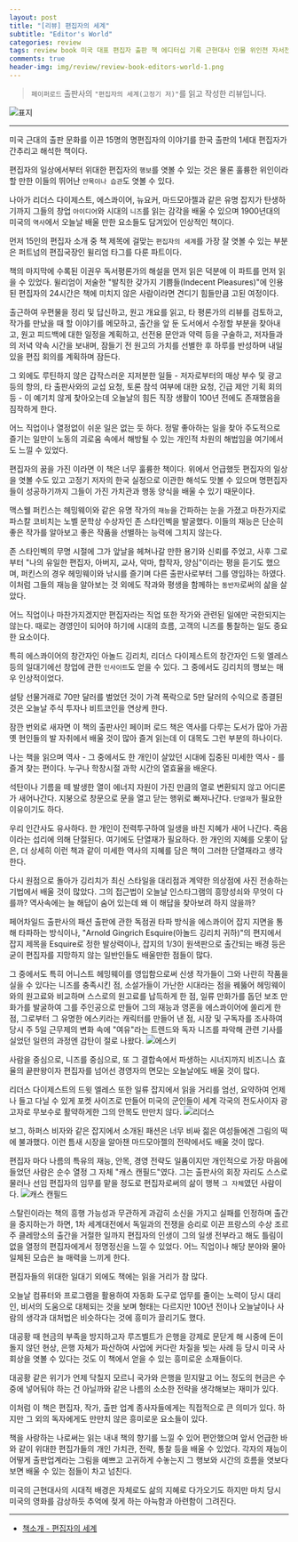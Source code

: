 ```yaml
---  
layout: post  
title: "[리뷰] 편집자의 세계"  
subtitle: "Editor's World"  
categories: review 
tags: review book 미국 대표 편집자 출판 책 에디터십 기록 근현대사 인물 위인전 자서전 경영 가치관 재능  
comments: true  
header-img: img/review/review-book-editors-world-1.png
---  
```

  
> `페이퍼로드` 출판사의 `"편집자의 세계(고정기 저)"`를 읽고 작성한 리뷰입니다.  

![표지](https://theorydb.github.io/assets/img/review/review-book-editors-world-1.png)  

---

미국 근대의 출판 문화를 이끈 15명의 명편집자의 이야기를 한국 출판의 1세대 편집자가 간추리고 해석한 책이다. 

편집자의 일상에서부터 위대한 편집자의 `행보`를 엿볼 수 있는 것은 물론 훌륭한 위인이라 할 만한 이들의 뛰어난 `안목이나 습관`도 엿볼 수 있다. 

나아가 리더스 다이제스트, 에스콰이어, 뉴요커, 마드모아젤과 같은 유명 잡지가 탄생하기까지 그들의 창업 `아이디어`와 시대의 `니즈`를 읽는 감각을 배울 수 있으며 1900년대의 미국의 `역사`에서 오늘날 배울 만한 요소들도 담겨있어 인상적인 책이다.

먼저 15인의 편집자 소개 중 책 제목에 걸맞는 `편집자의 세계`를 가장 잘 엿볼 수 있는 부분은 퍼트넘의 편집국장인 윌리엄 타그를 다룬 파트이다. 

책의 마지막에 수록된 이권우 독서평론가의 해설을 먼저 읽은 덕분에 이 파트를 먼저 읽을 수 있었다. 윌리엄이 저술한 "발칙한 갖가지 기쁨들(Indecent Pleasures)"에 인용된 편집자의 24시간은 책에 미치지 않은 사람이라면 견디기 힘들만큼 고된 여정이다.

출근하여 우편물을 정리 및 답신하고, 원고 개요를 읽고, 타 평론가의 리뷰를 검토하고, 작가를 만났을 때 할 이야기를 메모하고, 출간을 앞 둔 도서에서 수정할 부분을 찾아내고, 원고 피드백에 대한 일정을 계획하고, 선전용 문안과 약력 등을 구술하고, 저자들과의 저녁 약속 시간을 보내며, 잠들기 전 원고의 가치를 선별한 후 하루를 반성하며 내일 있을 편집 회의를 계획하며 잠든다.

그 외에도 루틴하지 않은 갑작스러운 지저분한 일들 - 저자로부터의 매상 부수 및 광고 등의 항의, 타 출판사와의 교섭 요청, 토론 참석 여부에 대한 요청, 긴급 제안 기획 회의 등 - 이 예기치 않게 찾아오는데 오늘날의 힘든 직장 생활이 100년 전에도 존재했음을 짐작하게 한다.

어느 직업이나 열정없이 쉬운 일은 없는 듯 하다. 정말 좋아하는 일을 찾아 주도적으로 즐기는 일만이 노동의 괴로움 속에서 해방될 수 있는 개인적 차원의 해법임을 여기에서도 느낄 수 있었다.

편집자의 꿈을 가진 이라면 이 책은 너무 훌륭한 책이다. 위에서 언급했듯 편집자의 일상을 엿볼 수도 있고 고정기 저자의 한국 실정으로 이관한 해석도 맛볼 수 있으며 명편집자들이 성공하기까지 그들이 가진 가치관과 행동 양식을 배울 수 있기 때문이다. 

맥스웰 퍼킨스는 헤밍웨이와 같은 유명 작가의 `재능`을 간파하는 눈을 가졌고 마찬가지로 파스칼 코비치는 노벨 문학상 수상자인 존 스타인벡을 발굴했다. 이들의 재능은 단순히 좋은 작가를 알아보고 좋은 작품을 선별하는 능력에 그치지 않는다. 

존 스타인벡의 무명 시절에 그가 앞날을 헤쳐나갈 만한 용기와 신뢰를 주었고, 사후 그로부터 "나의 유일한 편집자, 아버지, 교사, 악마, 합작자, 양심"이라는 평을 듣기도 했으며, 퍼킨스의 경우 헤밍웨이와 낚시를 즐기며 다른 출판사로부터 그를 영입하는 하였다. 이처럼 그들의 재능을 알아보는 것 외에도 작과와 평생을 함께하는 `동반자`로써의 삶을 살았다.

어느 직업이나 마찬가지겠지만 편집자라는 직업 또한 작가와 관련된 일에만 국한되지는 않는다. 때로는 경영인이 되어야 하기에 시대의 흐름, 고객의 니즈를 통찰하는 일도 중요한 요소이다. 

특히 에스콰이어의 창간자인 아놀드 깅리치, 리더스 다이제스트의 창간자인 드윗 엘레스 등의 일대기에선 창업에 관한 `인사이트`도 얻을 수 있다. 그 중에서도 깅리치의 행보는 매우 인상적이었다. 

설탕 선물거래로 70만 달러를 벌었던 것이 가격 폭락으로 5만 달러의 수익으로 종결된 것은 오늘날 주식 투자나 비트코인을 연상케 한다. 

잠깐 번외로 새자면 이 책의 출판사인 페이퍼 로드 책은 역사를 다루는 도서가 많아 가끔 옛 현인들의 발 자취에서 배울 것이 많아 즐겨 읽는데 이 대목도 그런 부분의 하나이다. 

나는 책을 읽으며 역사 - 그 중에서도 한 개인이 살았던 시대에 집중된 미세한 역사 - 를 즐겨 찾는 편이다. 누구나 학창시절 과학 시간의 열효율을 배운다. 

석탄이나 기름을 떼 발생한 열이 에너지 자원이 가진 만큼의 열로 변환되지 않고 어디론가 새어나간다. 지붕으로 창문으로 문을 열고 닫는 행위로 빠져나간다. `단열재`가 필요한 이유이기도 하다. 

우리 인간사도 유사하다. 한 개인이 전력투구하여 일생을 바친 지혜가 새어 나간다. 죽음이라는 섭리에 의해 단절된다. 여기에도 단열재가 필요하다. 한 개인의 지혜를 오롯이 담은, 더 상세히 이런 책과 같이 미세한 역사의 지혜를 담은 책이 그러한 단열재라고 생각한다.

다시 원점으로 돌아가 깅리치가 최신 스타일을 대리점과 계약한 의상점에 사진 전송하는 기법에서 배울 것이 많았다. 그의 접근법이 오늘날 인스타그램의 흥망성쇠와 무엇이 다를까? 역사속에는 늘 해답이 숨어 있는데 왜 이 해답을 찾아보려 하지 않을까?

페어차일드 출판사의 패션 출판에 관한 독점권 타파 방식을 에스콰이어 잡지 지면을 통해 타파하는 방식이나, "Arnold Gingrich Esquire(아놀드 깅리치 귀하)"의 편지에서 잡지 제목을 Esquire로 정한 발상력이나, 잡지의 1/3이 원색판으로 출간되는 배경 등은 굳이 편집자를 지망하지 않는 일반인들도 배울만한 점들이 많다. 

그 중에서도 특히 어니스트 헤밍웨이를 영입함으로써 신생 작가들이 그와 나란히 작품을 실을 수 있다는 니즈를 충족시킨 점, 소설가들이 가난한 시대라는 점을 꿰뚫어 헤밍웨이와의 원고료와 비교하며 스스로의 원고료를 납득하게 한 점, 일류 만화가를 돕던 보조 만화가를 발굴하여 그를 주인공으로 만들어 그의 재능과 영혼을 에스콰이어에 쏠리게 한 점, 그로부터 그 유명한 에스키라는 캐릭터를 만들어 낸 점, 시장 및 구독자를 조사하여 당시 주 5일 근무제의 변화 속에 "여유"라는 트렌드와 독자 니즈를 파악해 관련 기사를 실었던 일련의 과정엔 감탄이 절로 나왔다. 
![에스키](https://theorydb.github.io/assets/img/review/review-book-editors-world-3.png)  

사람을 중심으로, 니즈를 중심으로, 또 그 결합속에서 파생하는 시너지까지 비즈니스 효율의 끝판왕이자 편집자를 넘어선 경영자의 면모는 오늘날에도 배울 것이 많다. 

리더스 다이제스트의 드윗 엘레스 또한 일류 잡지에서 읽을 거리를 엄선, 요약하여 언제나 들고 다닐 수 있게 포켓 사이즈로 만들어 미국의 군인들이 세계 각국의 전도사이자 광고자로 무보수로 활약하게한 그의 안목도 만만치 않다. 
![리더스](https://theorydb.github.io/assets/img/review/review-book-editors-world-4.png)  

보그, 하퍼스 비자와 같은 잡지에서 소개된 패션은 너무 비싸 젊은 여성들에겐 그림의 떡에 불과했다. 이런 틈새 시장을 알아챈 마드모아젤의 전략에서도 배울 것이 많다. 

편집자 마다 나름의 특유의 재능, 안목, 경영 전략도 일품이지만 개인적으로 가장 마음에 들었던 사람은 순수 열정 그 자체 "캐스 캔필드"였다. 그는 출판사의 회장 자리도 스스로 물러나 선임 편집자의 임무를 맡을 정도로 편집자로써의 삶이 행복 `그 자체`였던 사람이다. 
![캐스 캔필드](https://theorydb.github.io/assets/img/review/review-book-editors-world-2.png)  

스탈린이라는 책의 흥행 가능성과 무관하게 과감히 소신을 가지고 실패를 인정하며 출간을 중지하는가 하면, 1차 세계대전에서 독일과의 전쟁을 승리로 이끈 프랑스의 수상 조르주 클레망소의 출간을 거절한 일까지 편집자의 인생이 그의 일생 전부라고 해도 틀림이 없을 열정의 편집자에게서 정명정신을 느낄 수 있었다. 어느 직업이나 해당 분야와 물아일체된 모습은 늘 매력을 느끼게 한다.

편집자들의 위대한 일대기 외에도 책에는 읽을 거리가 참 많다. 

오늘날 컴퓨터와 프로그램을 활용하여 자동화 도구로 업무를 줄이는 노력이 당시 대리인, 비서의 도움으로 대체되는 것을 보며 형태는 다르지만 100년 전이나 오늘날이나 사람의 생각과 대처법은 비슷하다는 것에 흥미가 끌리기도 했다. 

대공황 때 현금의 부족을 방지하고자 루즈벨트가 은행을 강제로 문닫게 해 시중에 돈이 돌지 않던 현상, 은행 자체가 파산하여 사업에 커다란 차질을 빚는 사례 등 당시 미국 사회상을 엿볼 수 있다는 것도 이 책에서 얻을 수 있는 흥미로운 소재들이다. 

대공황 같은 위기가 언제 닥칠지 모르니 국가와 은행을 믿지말고 어느 정도의 현금은 수중에 넣어둬야 하는 건 아닐까와 같은 나름의 소소한 전략을 생각해보는 재미가 있다. 

이처럼 이 책은 편집자, 작가, 출판 업계 종사자들에게는 직접적으로 큰 의미가 있다. 하지만 그 외의 독자에게도 만만치 않은 흥미로운 요소들이 있다. 

책을 사랑하는 나로써는 읽는 내내 책의 향기를 느낄 수 있어 편안했으며 앞서 언급한 바와 같이 위대한 편집가들의 개인 가치관, 전략, 통찰 등을 배울 수 있었다. 각자의 재능이 어떻게 출판업계라는 그림을 예쁘고 고귀하게 수놓는지 그 행보와 시간의 흐름을 엿보다 보면 배울 수 있는 점들이 차고 넘친다. 

미국의 근현대사의 시대적 배경은 자체로도 삶의 지혜로 다가오기도 하지만 마치 당시 미국의 영화를 감상하듯 추억에 젖게 하는 아늑함과 아련함이 그려진다. 

---

* [책소개 - 편집자의 세계](http://www.yes24.com/Product/Goods/102714792?OzSrank=1)



